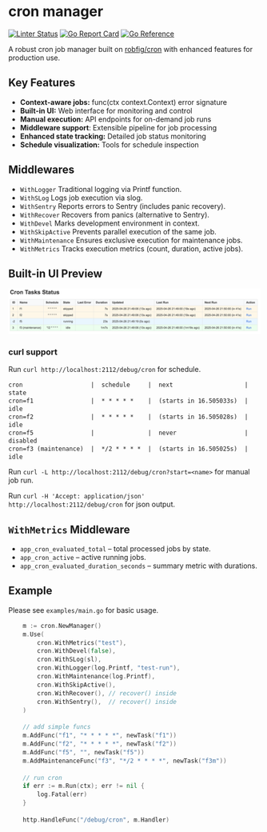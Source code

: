 # cron manager

[![Linter Status](https://github.com/vmkteam/cron/actions/workflows/golangci-lint.yml/badge.svg?branch=master)](https://github.com/vmkteam/cron/actions)
[![Go Report Card](https://goreportcard.com/badge/github.com/vmkteam/cron)](https://goreportcard.com/report/github.com/vmkteam/cron)
[![Go Reference](https://pkg.go.dev/badge/github.com/vmkteam/cron.svg)](https://pkg.go.dev/github.com/vmkteam/cron)

A robust cron job manager built on [robfig/cron](https://github.com/robfig/cron) with enhanced features for production use.

## Key Features
* **Context-aware jobs:** func(ctx context.Context) error signature
* **Built-in UI:** Web interface for monitoring and control
* **Manual execution:** API endpoints for on-demand job runs
* **Middleware support**: Extensible pipeline for job processing
* **Enhanced state tracking:** Detailed job status monitoring
* **Schedule visualization:** Tools for schedule inspection



## Middlewares
* `WithLogger` Traditional logging via Printf function.
* `WithSLog` Logs job execution via slog.
* `WithSentry` Reports errors to Sentry (includes panic recovery).
* `WithRecover` Recovers from panics (alternative to Sentry).
* `WithDevel` Marks development environment in context.
* `WithSkipActive` Prevents parallel execution of the same job.
* `WithMaintenance` Ensures exclusive execution for maintenance jobs.
* `WithMetrics` Tracks execution metrics (count, duration, active jobs).

## Built-in UI Preview
![Web UI](/examples/webui.png)

### curl support

Run `curl http://localhost:2112/debug/cron` for schedule.
```
cron                   |  schedule     |  next                    |  state
cron=f1                |  * * * * *    |  (starts in 16.505033s)  |  idle
cron=f2                |  * * * * *    |  (starts in 16.505028s)  |  idle
cron=f5                |               |  never                   |  disabled
cron=f3 (maintenance)  |  */2 * * * *  |  (starts in 16.505025s)  |  idle
```

Run `curl -L http://localhost:2112/debug/cron?start=<name>` for manual job run.

Run `curl -H 'Accept: application/json' http://localhost:2112/debug/cron` for json output.

## `WithMetrics` Middleware 

* `app_cron_evaluated_total` – total processed jobs by state.
* `app_cron_active` – active running jobs.
* `app_cron_evaluated_duration_seconds` – summary metric with durations.

## Example

Please see `examples/main.go` for basic usage.

```go
    m := cron.NewManager()
    m.Use(
        cron.WithMetrics("test"),
        cron.WithDevel(false),
        cron.WithSLog(sl),
        cron.WithLogger(log.Printf, "test-run"),
        cron.WithMaintenance(log.Printf),
        cron.WithSkipActive(),
        cron.WithRecover(), // recover() inside
        cron.WithSentry(),  // recover() inside
    )
    
    // add simple funcs
    m.AddFunc("f1", "* * * * *", newTask("f1"))
    m.AddFunc("f2", "* * * * *", newTask("f2"))
    m.AddFunc("f5", "", newTask("f5"))
    m.AddMaintenanceFunc("f3", "*/2 * * * *", newTask("f3m"))
    
    // run cron
    if err := m.Run(ctx); err != nil {
        log.Fatal(err)
    }
    
    http.HandleFunc("/debug/cron", m.Handler)
```

